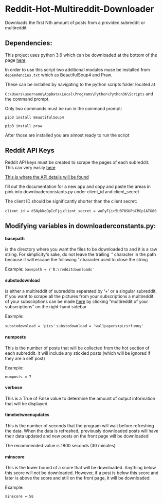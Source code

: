 # Reddit-Hot-Multireddit-Downloader
Downloads the first Nth amount of posts from a provided subreddit or multireddit

## Dependencies:

This project uses python 3.6 which can be downloaded at the bottom of the page [here](https://www.python.org/downloads/release/python-365/)

In order to use this script two additional modules muse be installed from ```dependencies.txt``` which as BeautifulSoup4 and Praw.

These can be installed by navigating to the python scripts folder located at 

```C:\Users\username\AppData\Local\Programs\Python\Python36\Scripts``` and the command prompt.

Only two commands must be run in the command prompt:

```pip3 install BeautifulSoup4```

```pip3 install praw```

After those are installed you are almost ready to run the script

## Reddit API Keys

Reddit API keys must be created to scrape the pages of each subreddit. This can very easily [here](https://old.reddit.com/prefs/apps)

[This is where the API details will be found](https://i.imgur.com/gR2cLyO.png)

fill out the documentation for a new app and copy and paste the areas in pink into downloaderconstants.py under client_id and client_secret

The client ID should be significantly shorter than the client secret:

```client_id = dSNykkqOpIcFjg```
```client_secret = woFyFjir5U07OSUPoCMOp1ATG80```


## Modifying variables in downloaderconstants.py:

#### basepath

is the directory where you want the files to be downloaded to and it is a raw string. For simplicity's sake, do not leave the trailing '\' character in the path because it will escape the following ' character used to close the string

Example:
```basepath = r'D:\redditdownloads'```


#### substodownload

is either a multireddit of subreddits separated by '+' or a singular subreddit. If you want to scrape all the pictures from your subscriptions a multireddit of your subscirptions can be made [here](https://old.reddit.com/subreddits) by clicking "multireddit of your subscriptions" on the right-hand sidebar

Eaxmple: 

```substodownload = 'pics'```
```substodownload = 'wallpapers+pics+funny'```

#### numposts

This is the number of posts that will be collected from the hot section of each subreddit. It will include any stickied posts (which will be ignored if they are a self post)

Example:

```numposts = 7```


#### verbose

This is a True of False value to determine the amount of output information that will be displayed

#### timebetweenupdates

This is the number of seconds that the program will wait before refreshing the data. When the data is refreshed, previously downloaded posts will have their data updated and new posts on the front page will be downloaded

The recommended value is 1800 seconds (30 minutes)

#### minscore

This is the lower bound of a score that will be downloaded. Anything below this score will not be downloaded. However, if a post is below this score and later is above the score and still on the front page, it will be downloaded. 

Example:

```minscore = 50```
